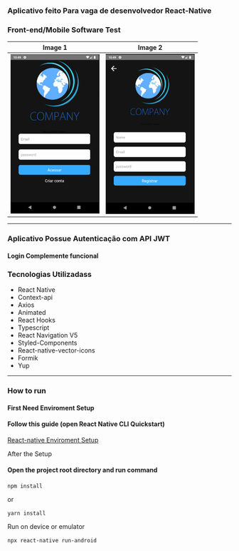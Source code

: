 ### Aplicativo feito Para vaga de desenvolvedor React-Native

### Front-end/Mobile Software Test

Image 1             |  Image 2
:-------------------------:|:-------------------------:
<img src="assets/app-image-01.png" width="200"/>  |  <img src="assets/app-image-02.png" width="200"/>

---
### Aplicativo Possue Autenticação com API JWT

#### Login Complemente funcional

### Tecnologias Utilizadass

- React Native
- Context-api
- Axios
- Animated
- React Hooks
- Typescript
- React Navigation V5
- Styled-Components
- React-native-vector-icons
- Formik
- Yup
---
### How to run

#### First Need Enviroment Setup

#### Follow this guide (open React Native CLI Quickstart)
[React-native Enviroment Setup](https://reactnative.dev/docs/environment-setup 'site')

After the Setup

#### Open the project root directory and run command

``` 
npm install
```
or

```
yarn install
```
Run on device or emulator

```
npx react-native run-android
```
